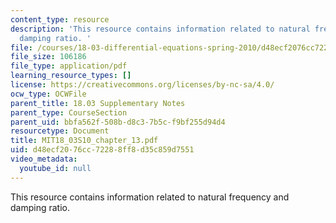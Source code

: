 ```yaml
---
content_type: resource
description: 'This resource contains information related to natural frequency and
  damping ratio. '
file: /courses/18-03-differential-equations-spring-2010/d48ecf2076cc72288ff8d35c859d7551_MIT18_03S10_chapter_13.pdf
file_size: 106186
file_type: application/pdf
learning_resource_types: []
license: https://creativecommons.org/licenses/by-nc-sa/4.0/
ocw_type: OCWFile
parent_title: 18.03 Supplementary Notes
parent_type: CourseSection
parent_uid: bbfa562f-508b-d8c3-7b5c-f9bf255d94d4
resourcetype: Document
title: MIT18_03S10_chapter_13.pdf
uid: d48ecf20-76cc-7228-8ff8-d35c859d7551
video_metadata:
  youtube_id: null
---
```

This resource contains information related to natural frequency and damping ratio. 
